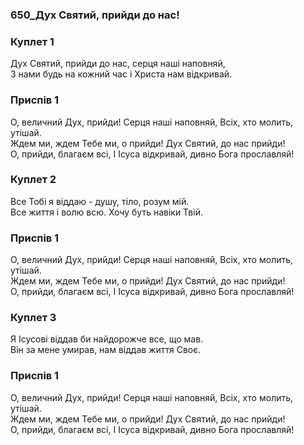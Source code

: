 ### 650_Дух Святий, прийди до нас!
### Куплет 1
Дух Святий, прийди до нас, серця наші наповняй,<br/>З нами будь на кожний час і Христа нам відкривай.
### Приспів 1
О, величний Дух, прийди! Серця наші наповняй, Всіх, хто молить, утішай.<br/>Ждем ми, ждем Тебе ми, о прийди! Дух Святий, до нас прийди! <br/>О, прийди, благаєм всі, І Ісуса відкривай, дивно Бога прославляй!
### Куплет 2
Все Тобі я віддаю - душу, тіло, розум мій. <br/>Все життя і волю всю. Хочу буть навіки Твій.
### Приспів 1
О, величний Дух, прийди! Серця наші наповняй, Всіх, хто молить, утішай.<br/>Ждем ми, ждем Тебе ми, о прийди! Дух Святий, до нас прийди! <br/>О, прийди, благаєм всі, І Ісуса відкривай, дивно Бога прославляй!
### Куплет 3
Я Ісусові віддав би найдорожче все, що мав. <br/>Він за мене умирав, нам віддав життя Своє.
### Приспів 1
О, величний Дух, прийди! Серця наші наповняй, Всіх, хто молить, утішай.<br/>Ждем ми, ждем Тебе ми, о прийди! Дух Святий, до нас прийди! <br/>О, прийди, благаєм всі, І Ісуса відкривай, дивно Бога прославляй!
